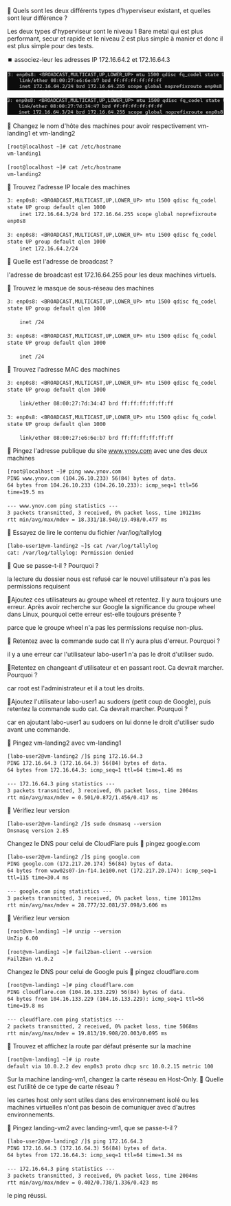 🎯 Quels sont les deux différents types d'hyperviseur existant, et quelles sont leur différence ? 

Les deux types d'hyperviseur sont le niveau 1 Bare metal qui est plus performant, secur et rapide et le niveau 2 est plus simple à manier et donc il est plus simple pour des tests.

⏹️ associez-leur les adresses IP 172.16.64.2 et 172.16.64.3

![Alt text](image.png)

![Alt text](image-1.png)

🎰 Changez le nom d'hôte des machines pour avoir respectivement vm-landing1 et vm-landing2

```
[root@localhost ~]# cat /etc/hostname
vm-landing1

[root@localhost ~]# cat /etc/hostname
vm-landing2
```

🎰 Trouvez l'adresse IP locale des machines

```
3: enp0s8: <BROADCAST,MULTICAST,UP,LOWER_UP> mtu 1500 qdisc fq_codel state UP group default qlen 1000
    inet 172.16.64.3/24 brd 172.16.64.255 scope global noprefixroute enp0s8

3: enp0s8: <BROADCAST,MULTICAST,UP,LOWER_UP> mtu 1500 qdisc fq_codel state UP group default qlen 1000
    inet 172.16.64.2/24
```

🎯 Quelle est l'adresse de broadcast ?

l'adresse de broadcast est 172.16.64.255 pour les deux machines virtuels.

🎰 Trouvez le masque de sous-réseau des machines

```
3: enp0s8: <BROADCAST,MULTICAST,UP,LOWER_UP> mtu 1500 qdisc fq_codel state UP group default qlen 1000

    inet /24

3: enp0s8: <BROADCAST,MULTICAST,UP,LOWER_UP> mtu 1500 qdisc fq_codel state UP group default qlen 1000

    inet /24
```

🎰 Trouvez l'adresse MAC des machines

```
3: enp0s8: <BROADCAST,MULTICAST,UP,LOWER_UP> mtu 1500 qdisc fq_codel state UP group default qlen 1000

    link/ether 08:00:27:7d:34:47 brd ff:ff:ff:ff:ff:ff

3: enp0s8: <BROADCAST,MULTICAST,UP,LOWER_UP> mtu 1500 qdisc fq_codel state UP group default qlen 1000

    link/ether 08:00:27:e6:6e:b7 brd ff:ff:ff:ff:ff:ff
```

🎰 Pingez l'adresse publique du site www.ynov.com avec une des deux machines


```
[root@localhost ~]# ping www.ynov.com
PING www.ynov.com (104.26.10.233) 56(84) bytes of data.
64 bytes from 104.26.10.233 (104.26.10.233): icmp_seq=1 ttl=56 time=19.5 ms

--- www.ynov.com ping statistics ---
3 packets transmitted, 3 received, 0% packet loss, time 10121ms
rtt min/avg/max/mdev = 18.331/18.940/19.498/0.477 ms
```

🎰 Essayez de lire le contenu du fichier /var/log/tallylog

```
[labo-user1@vm-landing2 ~]$ cat /var/log/tallylog
cat: /var/log/tallylog: Permission denied
```


🎯 Que se passe-t-il ? Pourquoi ?


la lecture du dossier nous est refusé car le nouvel utilisateur n'a pas les permissions requisent


🎯Ajoutez ces utilisateurs au groupe wheel et retentez. Il y aura toujours une erreur. Après avoir recherche sur Google la significance du groupe wheel dans Linux, pourquoi cette erreur est-elle toujours présente ?


parce que le groupe wheel n'a pas les permissions requise non-plus.


🎯 Retentez avec la commande sudo cat Il n'y aura plus d'erreur. Pourquoi ?


il y a une erreur car l'utilisateur labo-user1 n'a pas le droit d'utiliser sudo.


🎯Retentez en changeant d'utilisateur et en passant root. Ca devrait marcher. Pourquoi ?


car root est l'administrateur et il a tout les droits.


🎯Ajoutez l'utilisateur labo-user1 au sudoers (petit coup de Google), puis retentez la commande sudo cat. Ca devrait marcher. Pourquoi ?


car en ajoutant labo-user1 au sudoers on lui donne le droit d'utiliser sudo avant une commande.


🎰 Pingez vm-landing2 avec vm-landing1

```
[labo-user2@vm-landing2 /]$ ping 172.16.64.3
PING 172.16.64.3 (172.16.64.3) 56(84) bytes of data.
64 bytes from 172.16.64.3: icmp_seq=1 ttl=64 time=1.46 ms

--- 172.16.64.3 ping statistics ---
3 packets transmitted, 3 received, 0% packet loss, time 2004ms
rtt min/avg/max/mdev = 0.501/0.872/1.456/0.417 ms
```

🎰 Vérifiez leur version

```
[labo-user2@vm-landing2 /]$ sudo dnsmasq --version
Dnsmasq version 2.85
```

Changez le DNS pour celui de CloudFlare puis 🎰 pingez google.com

```
[labo-user2@vm-landing2 /]$ ping google.com
PING google.com (172.217.20.174) 56(84) bytes of data.
64 bytes from waw02s07-in-f14.1e100.net (172.217.20.174): icmp_seq=1 ttl=115 time=30.4 ms

--- google.com ping statistics ---
3 packets transmitted, 3 received, 0% packet loss, time 10112ms
rtt min/avg/max/mdev = 28.777/32.081/37.098/3.606 ms
```

🎰 Vérifiez leur version

```
[root@vm-landing1 ~]# unzip --version
UnZip 6.00

[root@vm-landing1 ~]# fail2ban-client --version
Fail2Ban v1.0.2
```

Changez le DNS pour celui de Google puis 🎰 pingez cloudflare.com

```
[root@vm-landing1 ~]# ping cloudflare.com
PING cloudflare.com (104.16.133.229) 56(84) bytes of data.
64 bytes from 104.16.133.229 (104.16.133.229): icmp_seq=1 ttl=56 time=19.8 ms

--- cloudflare.com ping statistics ---
2 packets transmitted, 2 received, 0% packet loss, time 5068ms
rtt min/avg/max/mdev = 19.813/19.908/20.003/0.095 ms
```

🎰 Trouvez et affichez la route par défaut présente sur la machine

```
[root@vm-landing1 ~]# ip route
default via 10.0.2.2 dev enp0s3 proto dhcp src 10.0.2.15 metric 100
```

Sur la machine landing-vm1, changez la carte réseau en Host-Only.
🎯 Quelle est l'utilité de ce type de carte réseau ?

les cartes host only sont utiles dans des environnement isolé ou les machines virtuelles n'ont pas besoin de comuniquer avec d'autres environnements.

🎰 Pingez landing-vm2 avec landing-vm1, que se passe-t-il ?

```
[labo-user2@vm-landing2 /]$ ping 172.16.64.3
PING 172.16.64.3 (172.16.64.3) 56(84) bytes of data.
64 bytes from 172.16.64.3: icmp_seq=1 ttl=64 time=1.34 ms

--- 172.16.64.3 ping statistics ---
3 packets transmitted, 3 received, 0% packet loss, time 2004ms
rtt min/avg/max/mdev = 0.402/0.738/1.336/0.423 ms
```

le ping réussi.